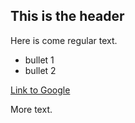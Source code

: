 ## This is the header

Here is come regular text.

 * bullet 1
 * bullet 2

[Link to Google](http://www.google.com)

More text.